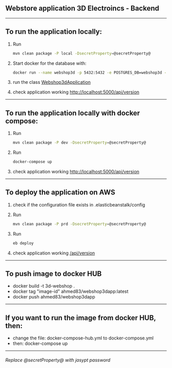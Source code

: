 Webstore application 3D Electroincs - Backend
------------------------------------------

------------------------------------------
To run the application locally:
------------------------------------------

1. Run
    ```bash
    mvn clean package -P local -DsecretProperty=@secretProperty@

2. Start docker for the database with:
    ```bash
    docker run --name webshop3d -p 5432:5432 -e POSTGRES_DB=webshop3d -e POSTGRES_PASSWORD=password -d postgres:alpine

3. run the class [Webshop3dApplication](src/main/java/com/baghdadfocusit/webshop3d/Webshop3dApplication.java)

4. check application working [http://localhost:5000/api/version](http://localhost:5000/api/version)

------------------------------------------
To run the application locally with docker compose:
------------------------------------------
1. Run
    ```bash
    mvn clean package -P dev -DsecretProperty=@secretProperty@

2. Run
    ```bash
    docker-compose up

3. check application working [http://localhost:5000/api/version](http://localhost:5000/api/version)

------------------------------------------
To deploy the application on AWS 
------------------------------------------
1. check if the configuration file exists in .elasticbeanstalk/config

2. Run
    ```bash
    mvn clean package -P prd -DsecretProperty=@secretProperty@

3. Run
   ```bash
   eb deploy

4. check application working [/api/version](https://www.3d-iraq.com/api/version)

------------------------------------------
To push image to docker HUB
------------------------------------------
- docker build -t 3d-webshop .
- docker tag "image-id" ahmed83/webshop3dapp:latest
- docker push ahmed83/webshop3dapp

------------------------------------------
If you want to run the image from docker HUB, then:
------------------------------------------
- change the file: docker-compose-hub.yml to docker-compose.yml
- then: docker-compose up
------------------------------------------

###### Replace @secretProperty@ with jasypt password
